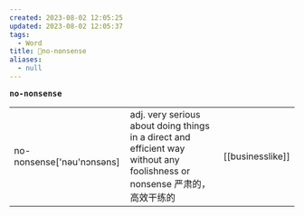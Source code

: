 ```yaml
---
created: 2023-08-02 12:05:25
updated: 2023-08-02 12:05:37
tags:
  - Word
title: 📖no-nonsense
aliases:
  - null
---
```


<pre><strong>no-nonsense</strong></pre>
|   |   |   |
|---|---|---|
|no-nonsense['nəu'nɔnsəns]|adj. very serious about doing things in a direct and efficient way without any foolishness or nonsense 严肃的，⾼效⼲练的|[[businesslike]]|